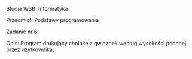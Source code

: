 Studia WSB: Informatyka

Przedmiot: Podstawy programowania

Zadanie nr 6

Opis: Program drukujący choinkę z gwiazdek według wysokości podanej przez użytkownika.
